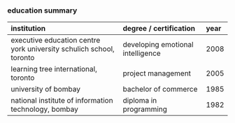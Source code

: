 

### education summary

institution | degree / certification | year
:---------- | :--------------------- | :---
executive education centre<br>york university schulich school, toronto | developing emotional intelligence | 2008
learning tree international, toronto | project management | 2005
university of bombay | bachelor of commerce | 1985
national institute of information technology, bombay | diploma in programming | 1982


